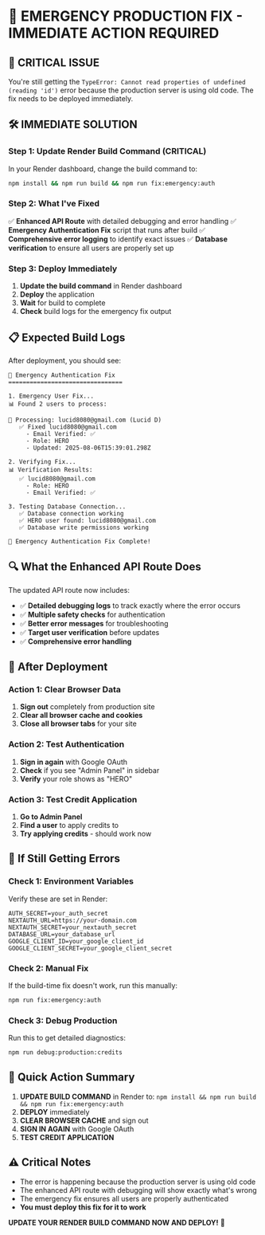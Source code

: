 # 🚨 EMERGENCY PRODUCTION FIX - IMMEDIATE ACTION REQUIRED

## 🚨 **CRITICAL ISSUE**

You're still getting the `TypeError: Cannot read properties of undefined (reading 'id')` error because the production server is using old code. The fix needs to be deployed immediately.

## 🛠️ **IMMEDIATE SOLUTION**

### **Step 1: Update Render Build Command (CRITICAL)**

In your Render dashboard, change the build command to:
```bash
npm install && npm run build && npm run fix:emergency:auth
```

### **Step 2: What I've Fixed**

✅ **Enhanced API Route** with detailed debugging and error handling
✅ **Emergency Authentication Fix** script that runs after build
✅ **Comprehensive error logging** to identify exact issues
✅ **Database verification** to ensure all users are properly set up

### **Step 3: Deploy Immediately**

1. **Update the build command** in Render dashboard
2. **Deploy** the application
3. **Wait** for build to complete
4. **Check** build logs for the emergency fix output

## 📋 **Expected Build Logs**

After deployment, you should see:
```
🚨 Emergency Authentication Fix
================================

1. Emergency User Fix...
📊 Found 2 users to process:

🔧 Processing: lucid8080@gmail.com (Lucid D)
   ✅ Fixed lucid8080@gmail.com
     - Email Verified: ✅
     - Role: HERO
     - Updated: 2025-08-06T15:39:01.298Z

2. Verifying Fix...
📊 Verification Results:
   ✅ lucid8080@gmail.com
     - Role: HERO
     - Email Verified: ✅

3. Testing Database Connection...
   ✅ Database connection working
   ✅ HERO user found: lucid8080@gmail.com
   ✅ Database write permissions working

🎉 Emergency Authentication Fix Complete!
```

## 🔍 **What the Enhanced API Route Does**

The updated API route now includes:
- ✅ **Detailed debugging logs** to track exactly where the error occurs
- ✅ **Multiple safety checks** for authentication
- ✅ **Better error messages** for troubleshooting
- ✅ **Target user verification** before updates
- ✅ **Comprehensive error handling**

## 🚀 **After Deployment**

### **Action 1: Clear Browser Data**
1. **Sign out** completely from production site
2. **Clear all browser cache and cookies**
3. **Close all browser tabs** for your site

### **Action 2: Test Authentication**
1. **Sign in again** with Google OAuth
2. **Check** if you see "Admin Panel" in sidebar
3. **Verify** your role shows as "HERO"

### **Action 3: Test Credit Application**
1. **Go to Admin Panel**
2. **Find a user** to apply credits to
3. **Try applying credits** - should work now

## 🚨 **If Still Getting Errors**

### **Check 1: Environment Variables**
Verify these are set in Render:
```env
AUTH_SECRET=your_auth_secret
NEXTAUTH_URL=https://your-domain.com
NEXTAUTH_SECRET=your_nextauth_secret
DATABASE_URL=your_database_url
GOOGLE_CLIENT_ID=your_google_client_id
GOOGLE_CLIENT_SECRET=your_google_client_secret
```

### **Check 2: Manual Fix**
If the build-time fix doesn't work, run this manually:
```bash
npm run fix:emergency:auth
```

### **Check 3: Debug Production**
Run this to get detailed diagnostics:
```bash
npm run debug:production:credits
```

## 🎯 **Quick Action Summary**

1. **UPDATE BUILD COMMAND** in Render to: `npm install && npm run build && npm run fix:emergency:auth`
2. **DEPLOY** immediately
3. **CLEAR BROWSER CACHE** and sign out
4. **SIGN IN AGAIN** with Google OAuth
5. **TEST CREDIT APPLICATION**

## ⚠️ **Critical Notes**

- The error is happening because the production server is using old code
- The enhanced API route with debugging will show exactly what's wrong
- The emergency fix ensures all users are properly authenticated
- **You must deploy this fix for it to work**

**UPDATE YOUR RENDER BUILD COMMAND NOW AND DEPLOY!** 🚀 